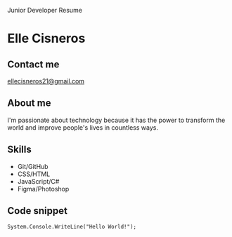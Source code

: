 Junior Developer Resume

# Elle Cisneros

## Contact me
ellecisneros21@gmail.com

## About me
I'm passionate about technology because it has the power to transform the world and improve people's lives in countless ways. 

## Skills
* Git/GitHub
* CSS/HTML
* JavaScript/C#
* Figma/Photoshop

## Code snippet
```
System.Console.WriteLine("Hello World!");
```
